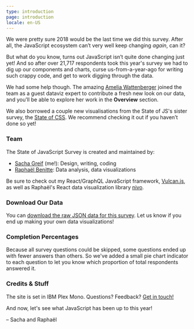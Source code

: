 ```yaml
---
type: introduction
page: introduction
locale: en-US
---
```


<span class="first-letter">W</span>e were pretty sure 2018 would be the last time we did this survey. After all, the JavaScript ecosystem can’t very well keep changing *again*, can it?

But what do you know, turns out JavaScript isn’t quite done changing just yet! And so after over 21,717 respondents took this year's survey we had to dig up our components and charts, curse us-from-a-year-ago for writing such crappy code, and get to work digging through the data. 

We had some help though. The amazing [Amelia Wattenberger](http://wattenberger.com/) joined the team as a guest dataviz expert to contribute a fresh new look on our data, and you’ll be able to explore her work in the **Overview** section.

We also borrowed a couple new visualisations from the State of JS's sister survey, the [State of CSS](https://2019.stateofcss.com/). We recommend checking it out if you haven’t done so yet!

### Team

The State of JavaScript Survey is created and maintained by:

- [Sacha Greif](https://twitter.com/sachagreif) (me!): Design, writing, coding
- [Raphaël Benitte](https://twitter.com/benitteraphael): Data analysis, data visualizations

Be sure to check out my React/GraphQL JavaScript framework, [Vulcan.js](http://vulcanjs.org), as well as Raphaël's React data visualization library [nivo](https://nivo.rocks).

### Download Our Data

You can [download the raw JSON data for this survey](https://www.kaggle.com/sachag/state-of-js-2019). Let us know if you end up making your own data visualizations!

### Completion Percentages

Because all survey questions could be skipped, some questions ended up with fewer answers than others. So we've added a small pie chart indicator to each question to let you know which proportion of total respondents answered it.  

### Credits & Stuff

The site is set in IBM Plex Mono. Questions? Feedback? [Get in touch!](mailto:hello@stateofjs.com)

And now, let's see what JavaScript has been up to this year!

<span class="conclusion__byline">– Sacha and Raphaël</span>